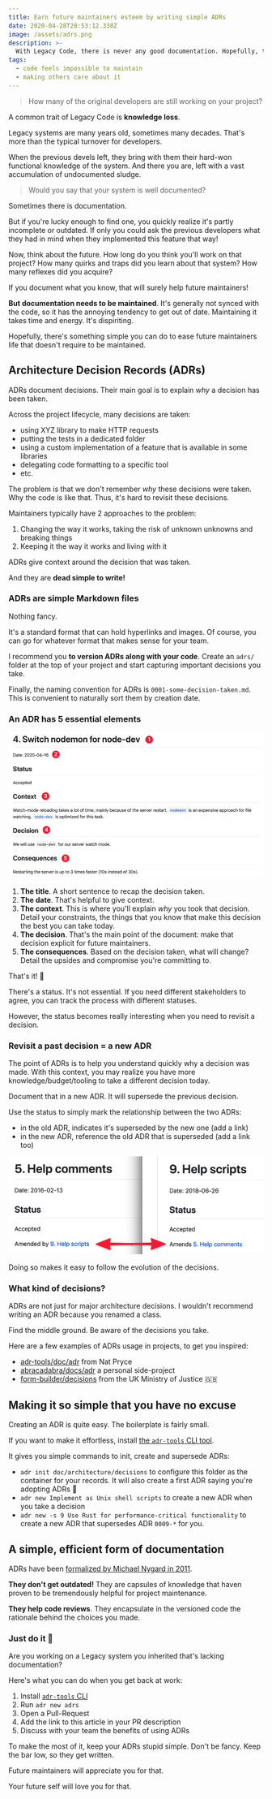 ```yaml
---
title: Earn future maintainers esteem by writing simple ADRs
date: 2020-04-28T20:53:12.338Z
image: /assets/adrs.png
description: >-
  With Legacy Code, there is never any good documentation. Hopefully, there's a simple way for you to stop that trend.
tags:
  - code feels impossible to maintain
  - making others care about it
---
```


> How many of the original developers are still working on your project?

A common trait of Legacy Code is **knowledge loss**.

Legacy systems are many years old, sometimes many decades. That's more than the typical turnover for developers.

When the previous devels left, they bring with them their hard-won functional knowledge of the system. And there you are, left with a vast accumulation of undocumented sludge.

> Would you say that your system is well documented?

Sometimes there is documentation.

But if you're lucky enough to find one, you quickly realize it's partly incomplete or outdated. If only you could ask the previous developers what they had in mind when they implemented this feature that way!

Now, think about the future. How long do you think you'll work on that project? How many quirks and traps did you learn about that system? How many reflexes did you acquire?

If you document what you know, that will surely help future maintainers!

**But documentation needs to be maintained**. It's generally not synced with the code, so it has the annoying tendency to get out of date. Maintaining it takes time and energy. It's dispiriting.

Hopefully, there's something simple you can do to ease future maintainers life that doesn't require to be maintained.

## Architecture Decision Records (ADRs)

ADRs document decisions. Their main goal is to explain _why_ a decision has been taken.

Across the project lifecycle, many decisions are taken:

- using XYZ library to make HTTP requests
- putting the tests in a dedicated folder
- using a custom implementation of a feature that is available in some libraries
- delegating code formatting to a specific tool
- etc.

The problem is that we don't remember _why_ these decisions were taken. Why the code is like that. Thus, it's hard to revisit these decisions.

Maintainers typically have 2 approaches to the problem:

1. Changing the way it works, taking the risk of unknown unknowns and breaking things
2. Keeping it the way it works and living with it

ADRs give context around the decision that was taken.

And they are **dead simple to write!**

### ADRs are simple Markdown files

Nothing fancy.

It's a standard format that can hold hyperlinks and images. Of course, you can go for whatever format that makes sense for your team.

I recommend you **to version ADRs along with your code**. Create an `adrs/` folder at the top of your project and start capturing important decisions you take.

Finally, the naming convention for ADRs is `0001-some-decision-taken.md`. This is convenient to naturally sort them by creation date.

### An ADR has 5 essential elements

![](adr-parts.png)

1. **The title**. A short sentence to recap the decision taken.
2. **The date**. That's helpful to give context.
3. **The context**. This is where you'll explain _why_ you took that decision. Detail your constraints, the things that you know that make this decision the best you can take today.
4. **The decision**. That's the main point of the document: make that decision explicit for future maintainers.
5. **The consequences**. Based on the decision taken, what will change? Detail the upsides and compromise you're committing to.

That's it! 👐

There's a status. It's not essential. If you need different stakeholders to agree, you can track the process with different statuses.

However, the status becomes really interesting when you need to revisit a decision.

### Revisit a past decision = a new ADR

The point of ADRs is to help you understand quickly why a decision was made. With this context, you may realize you have more knowledge/budget/tooling to take a different decision today.

Document that in a new ADR. It will supersede the previous decision.

Use the status to simply mark the relationship between the two ADRs:

- in the old ADR, indicates it's superseded by the new one (add a link)
- in the new ADR, reference the old ADR that is superseded (add a link too)

![](./adr-supersede.png)

Doing so makes it easy to follow the evolution of the decisions.

### What kind of decisions?

ADRs are not just for major architecture decisions. I wouldn't recommend writing an ADR because you renamed a class.

Find the middle ground. Be aware of the decisions you take.

Here are a few examples of ADRs usage in projects, to get you inspired:

- [adr-tools/doc/adr](https://github.com/npryce/adr-tools/tree/master/doc/adr) from Nat Pryce
- [abracadabra/docs/adr](https://github.com/nicoespeon/abracadabra/tree/master/docs/adr) a personal side-project
- [form-builder/decisions](https://github.com/ministryofjustice/form-builder/tree/master/decisions) from the UK Ministry of Justice 🇬🇧

## Making it so simple that you have no excuse

Creating an ADR is quite easy. The boilerplate is fairly small.

If you want to make it effortless, install [the `adr-tools` CLI tool][adr-tools].

It gives you simple commands to init, create and supersede ADRs:

- `adr init doc/architecture/decisions` to configure this folder as the container for your records. It will also create a first ADR saying you're adopting ADRs 🤯
- `adr new Implement as Unix shell scripts` to create a new ADR when you take a decision
- `adr new -s 9 Use Rust for performance-critical functionality` to create a new ADR that supersedes ADR `0009-*` for you.

## A simple, efficient form of documentation

ADRs have been [formalized by Michael Nygard in 2011](http://thinkrelevance.com/blog/2011/11/15/documenting-architecture-decisions).

**They don't get outdated!** They are capsules of knowledge that haven proven to be tremendously helpful for project maintenance.

**They help code reviews**. They encapsulate in the versioned code the rationale behind the choices you made.

### Just do it 👊

Are you working on a Legacy system you inherited that's lacking documentation?

Here's what you can do when you get back at work:

1. Install [`adr-tools` CLI][adr-tools]
2. Run `adr new adrs`
3. Open a Pull-Request
4. Add the link to this article in your PR description
5. Discuss with your team the benefits of using ADRs

To make the most of it, keep your ADRs stupid simple. Don't be fancy. Keep the bar low, so they get written.

Future maintainers will appreciate you for that.

Your future self will love you for that.

[adr-tools]: https://github.com/npryce/adr-tools
